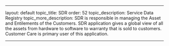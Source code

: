 ---

layout: default
topic_title: SDR
order: 52
topic_description:   Service Data Registry
topic_more_description:  SDR is responsible in managing the Asset and Entilements of the Customers. SDR application gives a global view of all the assets from hardware to software to warranty that is sold to customers. Customer Care is primary user of this application.


---
